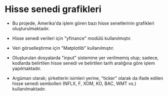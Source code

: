 # Hisse senedi grafikleri

- Bu projede, Amerika'da işlem gören bazı hisse senetlerinin grafikleri oluşturulmaktadır.

- Hisse senedi verileri için "yfinance" modülü kullanılmıştır.

- Veri görselleştirme için "Matplotlib" kullanılmıştır.

- Oluşturulan dosyalarda "input" sistemine yer verilmemiş olup; sadece, kodlarda belirtilen hisse senedi ve belirtilen tarih aralığına göre işlem yapılmaktadır.

- Argüman olarak; şirketlerin isimleri yerine, "ticker" olarak da ifade edilen hisse senedi sembolleri (NFLX, F, XOM, KO, BAC, WMT vs.) kullanılmaktadır.